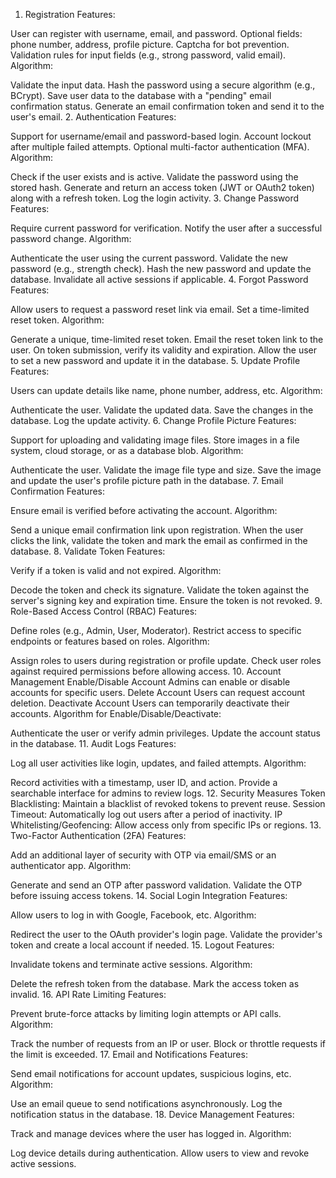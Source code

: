 
1. Registration
   Features:

User can register with username, email, and password.
Optional fields: phone number, address, profile picture.
Captcha for bot prevention.
Validation rules for input fields (e.g., strong password, valid email).
Algorithm:

Validate the input data.
Hash the password using a secure algorithm (e.g., BCrypt).
Save user data to the database with a "pending" email confirmation status.
Generate an email confirmation token and send it to the user's email.
2. Authentication
   Features:

Support for username/email and password-based login.
Account lockout after multiple failed attempts.
Optional multi-factor authentication (MFA).
Algorithm:

Check if the user exists and is active.
Validate the password using the stored hash.
Generate and return an access token (JWT or OAuth2 token) along with a refresh token.
Log the login activity.
3. Change Password
   Features:

Require current password for verification.
Notify the user after a successful password change.
Algorithm:

Authenticate the user using the current password.
Validate the new password (e.g., strength check).
Hash the new password and update the database.
Invalidate all active sessions if applicable.
4. Forgot Password
   Features:

Allow users to request a password reset link via email.
Set a time-limited reset token.
Algorithm:

Generate a unique, time-limited reset token.
Email the reset token link to the user.
On token submission, verify its validity and expiration.
Allow the user to set a new password and update it in the database.
5. Update Profile
   Features:

Users can update details like name, phone number, address, etc.
Algorithm:

Authenticate the user.
Validate the updated data.
Save the changes in the database.
Log the update activity.
6. Change Profile Picture
   Features:

Support for uploading and validating image files.
Store images in a file system, cloud storage, or as a database blob.
Algorithm:

Authenticate the user.
Validate the image file type and size.
Save the image and update the user's profile picture path in the database.
7. Email Confirmation
   Features:

Ensure email is verified before activating the account.
Algorithm:

Send a unique email confirmation link upon registration.
When the user clicks the link, validate the token and mark the email as confirmed in the database.
8. Validate Token
   Features:

Verify if a token is valid and not expired.
Algorithm:

Decode the token and check its signature.
Validate the token against the server's signing key and expiration time.
Ensure the token is not revoked.
9. Role-Based Access Control (RBAC)
   Features:

Define roles (e.g., Admin, User, Moderator).
Restrict access to specific endpoints or features based on roles.
Algorithm:

Assign roles to users during registration or profile update.
Check user roles against required permissions before allowing access.
10. Account Management
    Enable/Disable Account
    Admins can enable or disable accounts for specific users.
    Delete Account
    Users can request account deletion.
    Deactivate Account
    Users can temporarily deactivate their accounts.
    Algorithm for Enable/Disable/Deactivate:

Authenticate the user or verify admin privileges.
Update the account status in the database.
11. Audit Logs
    Features:

Log all user activities like login, updates, and failed attempts.
Algorithm:

Record activities with a timestamp, user ID, and action.
Provide a searchable interface for admins to review logs.
12. Security Measures
    Token Blacklisting: Maintain a blacklist of revoked tokens to prevent reuse.
    Session Timeout: Automatically log out users after a period of inactivity.
    IP Whitelisting/Geofencing: Allow access only from specific IPs or regions.
13. Two-Factor Authentication (2FA)
    Features:

Add an additional layer of security with OTP via email/SMS or an authenticator app.
Algorithm:

Generate and send an OTP after password validation.
Validate the OTP before issuing access tokens.
14. Social Login Integration
    Features:

Allow users to log in with Google, Facebook, etc.
Algorithm:

Redirect the user to the OAuth provider's login page.
Validate the provider's token and create a local account if needed.
15. Logout
    Features:

Invalidate tokens and terminate active sessions.
Algorithm:

Delete the refresh token from the database.
Mark the access token as invalid.
16. API Rate Limiting
    Features:

Prevent brute-force attacks by limiting login attempts or API calls.
Algorithm:

Track the number of requests from an IP or user.
Block or throttle requests if the limit is exceeded.
17. Email and Notifications
    Features:

Send email notifications for account updates, suspicious logins, etc.
Algorithm:

Use an email queue to send notifications asynchronously.
Log the notification status in the database.
18. Device Management
    Features:

Track and manage devices where the user has logged in.
Algorithm:

Log device details during authentication.
Allow users to view and revoke active sessions.
